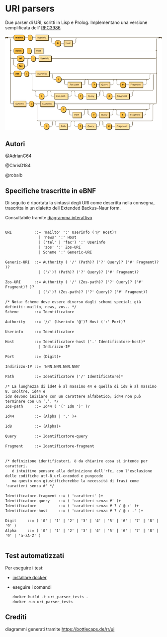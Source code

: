 # URI parsers

Due parser di URI, scritti in Lisp e Prolog.
Implementano una versione semplificata dell' [RFC3986](https://datatracker.ietf.org/doc/html/rfc3986)

<img src="./docs/summary-diagram.png" />

## Autori

@AdrianC64

@ChrisD184

@robalb

## Specifiche trascritte in eBNF
Di seguito è riportata la sintassi degli URI come descritta nella consegna, trascritta in un dialetto dell Extended Backus–Naur form.

Consultabile tramite [diagramma interattivo](./docs/index.md)

```eBNF

URI          ::= 'mailto' ':' Userinfo ('@' Host)?
               | 'news' ':' Host
               | ('tel' | 'fax') ':' Userinfo
               | 'zos' ':' Zos-URI
               | Scheme ':' Generic-URI
               
Generic-URI  ::= Authority ( '/' (Path)? ('?' Query)? ('#' Fragment)? )?
               | ('/')? (Path)? ('?' Query)? ('#' Fragment)?

Zos-URI      ::= Authority ( '/' (Zos-path)? ('?' Query)? ('#' Fragment)? )?
               | ('/')? (Zos-path)? ('?' Query)? ('#' Fragment)?

/* Nota: Scheme deve essere diverso dagli schemi speciali già definiti: mailto, news, zos.. */
Scheme       ::= Identificatore

Authority    ::= '//' (Userinfo '@')? Host (':' Port)?

Userinfo     ::= Identificatore

Host         ::= Identificatore-host ('.' Identificatore-host)*
               | Indirizzo-IP

Port         ::= (Digit)+

Indirizzo-IP ::= 'NNN.NNN.NNN.NNN'

Path         ::= Identificatore ('/' Identificatore)*

/* La lunghezza di id44 è al massimo 44 e quella di id8 è al massimo 8. Inoltre, id44 e
id8 devono iniziare con un carattere alfabetico; id44 non può terminare con un ‘.’. */
Zos-path     ::= Id44 ( '(' Id8 ')' )?

Id44         ::= (Alpha | '.' )+

Id8          ::= (Alpha)+

Query        ::= Identificatore-query

Fragment     ::= Identificatore-fragment


/* definizione identificatori. è da chiarire cosa si intende per caratteri. 
   é intuitivo pensare alla definizione dell'rfc, con l'esclusione delle codifiche utf-8_url-encoded e punycode
   ma questo non giustificherebbe la necessità di frasi come 'caratteri senza #' */

Identificatore-fragment ::= ( 'caratteri' )+
Identificatore-query    ::= ( 'caratteri senza #' )+
Identificatore          ::= ( 'caratteri senza # ? / @ :' )+
Identificatore-host     ::= ( 'caratteri senza # ? / @ : .' )+

Digit     ::= ( '0' | '1' | '2' | '3' | '4' | '5' | '6' | '7' | '8' | '9' )
Alpha     ::= ( '0' | '1' | '2' | '3' | '4' | '5' | '6' | '7' | '8' | '9' | 'a-zA-Z' )


```


## Test automatizzati

Per eseguire i test:

- [installare docker](https://docs.docker.com/get-docker/)

- eseguire i comandi

  ```console
  docker build -t uri_parser_tests .
  docker run uri_parser_tests
  ```
## Crediti

diagrammi generati tramite https://bottlecaps.de/rr/ui
